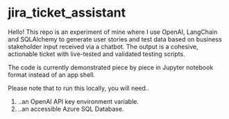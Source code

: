 # jira_ticket_assistant

Hello! This repo is an experiment of mine where I use OpenAI, LangChain and SQLAlchemy to generate user stories and test data based on business stakeholder input received via a chatbot. 
The output is a cohesive, actionable ticket with live-tested and validated testing scripts.

The code is currently demonstrated piece by piece in Jupyter notebook format instead of an app shell.

Please note that to run this locally, you will need..
1. ..an OpenAI API key environment variable.
2. ..an accessible Azure SQL Database.
